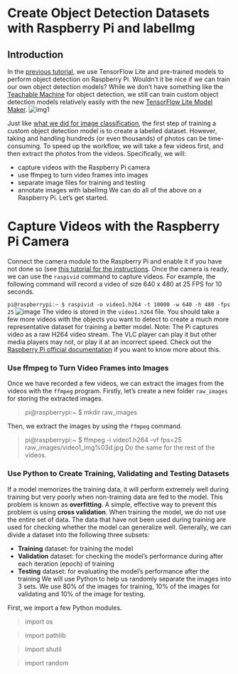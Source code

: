 # Create Object Detection Datasets with Raspberry Pi and labelImg
## Introduction
In the [previous tutorial](https://gpiocc.github.io/learn/raspberrypi/ml/2020/04/18/martin-ku-using-raspberry-pi-and-tensorflow-lite-for-object-detection.html), we use TensorFlow Lite and pre-trained models to perform object detection on Raspberry Pi. Wouldn’t it be nice if we can train our own object detection models? While we don’t have something like the [Teachable Machine](https://teachablemachine.withgoogle.com/train) for object detection, we still can train custom object detection models relatively easily with the new [TensorFlow Lite Model Maker](https://www.tensorflow.org/lite/models/modify/model_maker/object_detection).
![img1](https://github.com/12DILEEP/Automatic--Trash_detection/assets/90190565/90d20f6a-05e6-42df-b018-0a9982958545)

Just like [what we did for image classification](https://gpiocc.github.io/learn/raspberrypi/ml/2020/06/20/martin-ku-custom-tensorflow-image-classification-with-teachable-machine.html), the first step of training a custom object detection model is to create a labelled dataset. However, taking and handling hundreds (or even thousands) of photos can be time-consuming. To speed up the workflow, we will take a few videos first, and then extract the photos from the videos. Specifically, we will:

* capture videos with the Raspberry Pi camera
* use ffmpeg to turn video frames into images
* separate image files for training and testing
* annotate images with labelImg
We can do all of the above on a Raspberry Pi. Let’s get started.

# Capture Videos with the Raspberry Pi Camera
Connect the camera module to the Raspberry Pi and enable it if you have not done so (see [this tutorial for the instructions](https://gpiocc.github.io/learn/raspberrypi/ml/2020/04/18/martin-ku-using-raspberry-pi-and-tensorflow-lite-for-object-detection.html). Once the camera is ready, we can use the `raspivid` command to capture videos. For example, the following command will record a video of size 640 x 480 at 25 FPS for 10 seconds.

`pi@raspberrypi:~ $ raspivid -o video1.h264 -t 10000 -w 640 -h 480 -fps 25`
![image](https://github.com/12DILEEP/Automatic--Trash_detection/assets/90190565/6705e808-1c01-4d23-b3be-957dcc220ad2)
The video is stored in the `video1.h264` file. You should take a few more videos with the objects you want to detect to create a much more representative dataset for training a better model.
 Note: The Pi captures video as a raw H264 video stream. The VLC player can play it but other media players may not, or play it at an incorrect speed. Check out the [Raspberry Pi official documentation](https://www.raspberrypi.com/documentation/accessories/camera.html#raspivid) if you want to know more about this.

 ### Use ffmpeg to Turn Video Frames into Images
 Once we have recorded a few videos, we can extract the images from the videos with the `ffmpeg` program.
 Firstly, let’s create a new folder `raw_images` for storing the extracted images.

 > pi@raspberrypi:~ $ mkdir raw_images

 Then, we extract the images by using the `ffmpeg` command.
 
 > pi@raspberrypi:~ $ ffmpeg -i video1.h264 -vf fps=25 raw_images/video1_img%03d.jpg
 Do the same for the rest of the videos.
 ### Use Python to Create Training, Validating and Testing Datasets
 If a model memorizes the training data, it will perform extremely well during training but very poorly when non-training data are fed to the model. This problem is known as **overfitting**. A simple, effective way to prevent this problem is using **cross validation**. When training the model, we do not use the entire set of data. The data that have not been used during training are used for checking whether the model can generalize well. Generally, we can divide a dataset into the following three subsets:
- **Training** dataset: for training the model
- **Validation** dataset: for checking the model’s performance during after each iteration (epoch) of training
- **Testing** dataset: for evaluating the model’s performance after the training
We will use Python to help us randomly separate the images into 3 sets. We use 80% of the images for training, 10% of the images for validating and 10% of the image for testing.

First, we import a few Python modules.

> import os

> import pathlib

> import shutil

> import random
 
 
 
 

 




